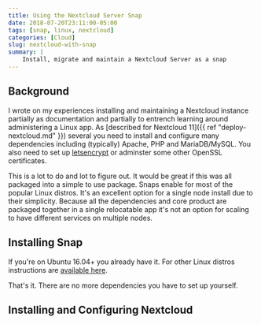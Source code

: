```yaml
---
title: Using the Nextcloud Server Snap
date: 2018-07-20T23:11:00-05:00
tags: [snap, linux, nextcloud]
categories: [Cloud]
slug: nextcloud-with-snap
summary: |
    Install, migrate and maintain a Nextcloud Server as a snap
---
```


## Background

I wrote on my experiences installing and maintaining a Nextcloud instance partially as documentation and partially to entrench learning around administering a Linux app.
As [described for Nextcloud 11]({{ ref "deploy-nextcloud.md" }}) several you need to install and configure many dependencies including (typically) Apache, PHP and MariaDB/MySQL.
You also need to set up [letsencrypt](https://letsencrypt.org/) or adminster some other OpenSSL certificates.

This is a lot to do and lot to figure out. It would be great if this was all packaged into a simple to use package. Snaps enable for most of the popular Linux distros.
It's an excellent option for a single node install due to their simplicity.
Because all the dependencies and core product are packaged together in a single relocatable app it's not an option for scaling to have different services on multiple nodes.

## Installing Snap

If you're on Ubuntu 16.04+ you already have it. For other Linux distros instructions are [available here](https://docs.snapcraft.io/core/install).

That's it. There are no more dependencies you have to set up yourself.

## Installing and Configuring Nextcloud 